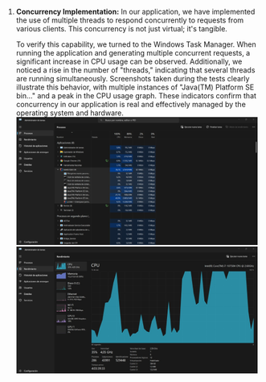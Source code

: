 1. **Concurrency Implementation:** In our application, we have implemented the use of multiple threads to respond concurrently to requests from various clients. This concurrency is not just virtual; it's tangible.

   To verify this capability, we turned to the Windows Task Manager. When running the application and generating multiple concurrent requests, a significant increase in CPU usage can be observed. Additionally, we noticed a rise in the number of "threads," indicating that several threads are running simultaneously. Screenshots taken during the tests clearly illustrate this behavior, with multiple instances of "Java(TM) Platform SE bin..." and a peak in the CPU usage graph. These indicators confirm that concurrency in our application is real and effectively managed by the operating system and hardware.
![img.png](img.png)
![img_1.png](img_1.png)